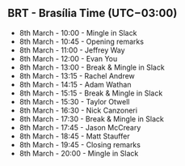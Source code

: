 ## BRT - Brasília Time (UTC−03:00)

- 8th March - 10:00 - Mingle in Slack
- 8th March - 10:45 - Opening remarks
- 8th March - 11:00 - Jeffrey Way
- 8th March - 12:00 - Evan You
- 8th March - 13:00 - Break & Mingle in Slack
- 8th March - 13:15 - Rachel Andrew
- 8th March - 14:15 - Adam Wathan
- 8th March - 15:15 - Break & Mingle in Slack
- 8th March - 15:30 - Taylor Otwell
- 8th March - 16:30 - Nick Canzoneri
- 8th March - 17:30 - Break & Mingle in Slack
- 8th March - 17:45 - Jason McCreary
- 8th March - 18:45 - Matt Stauffer
- 8th March - 19:45 - Closing remarks
- 8th March - 20:00 - Mingle in Slack
